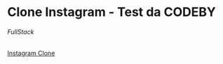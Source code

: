 # Clone Instagram - Test da CODEBY

###### FullStack

[Instagram Clone](https://instagram-frontendd.herokuapp.com)
